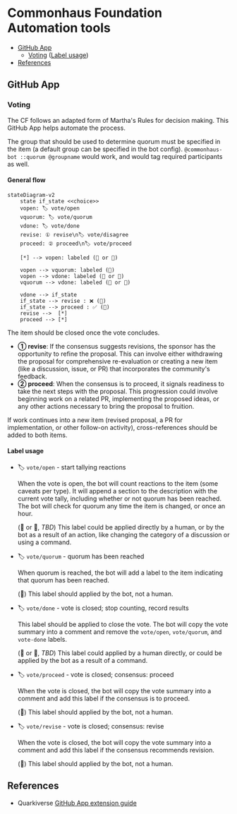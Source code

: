 # Commonhaus Foundation Automation tools

- [GitHub App](#github-app)
    - [Voting](#voting) ([Label usage](#label-usage))
- [References](#references)

## GitHub App

### Voting

The CF follows an adapted form of Martha's Rules for decision making. This GitHub App helps automate the process.

The group that should be used to determine quorum must be specified in the item (a default group can be specified in the bot config). `@commonhaus-bot ::quorum @groupname` would work, and would tag required participants as well.

#### General flow

```mermaid
stateDiagram-v2
    state if_state <<choice>>
    vopen: 🏷️ vote/open
    vquorum: 🏷️ vote/quorum
    vdone: 🏷️ vote/done
    revise: ① revise\n🏷️ vote/disagree
    proceed: ② proceed\n🏷️ vote/proceed

    [*] --> vopen: labeled (👤 or 🤖)

    vopen --> vquorum: labeled (🤖)
    vopen --> vdone: labeled (👤 or 🤖)
    vquorum --> vdone: labeled (👤 or 🤖)

    vdone --> if_state
    if_state --> revise : ❌ (🤖)
    if_state --> proceed : ✅ (🤖)
    revise -->  [*]
    proceed --> [*]
```

The item should be closed once the vote concludes.

- **① revise**: If the consensus suggests revisions, the sponsor has the opportunity to refine the proposal. This can involve either withdrawing the proposal for comprehensive re-evaluation or creating a new item (like a discussion, issue, or PR) that incorporates the community's feedback.
- **② proceed**: When the consensus is to proceed, it signals readiness to take the next steps with the proposal. This progression could involve beginning work on a related PR, implementing the proposed ideas, or any other actions necessary to bring the proposal to fruition.

If work continues into a new item (revised proposal,  a PR for implementation, or other follow-on activity), cross-references should be added to both items.

#### Label usage

- 🏷️ `vote/open` - start tallying reactions

    When the vote is open, the bot will count reactions to the item (some caveats per type). It will append a section to the description with the current vote tally, including whether or not quorum has been reached.  The bot will check for quorum any time the item is changed, or once an hour.

    (👤 or 🤖, *TBD*) This label could be applied directly by a human, or by the bot as a result of an action, like changing the category of a discussion or using a command.

- 🏷️ `vote/quorum` - quorum has been reached

    When quorum is reached, the bot will add a label to the item indicating that quorum has been reached.

    (🤖) This label should applied by the bot, not a human.

- 🏷️ `vote/done` - vote is closed; stop counting, record results

    This label should be applied to close the vote. The bot will copy the vote summary into a comment and remove the `vote/open`, `vote/quorum`, and `vote-done` labels.

    (👤 or 🤖, *TBD*) This label could applied by a human directly, or could be applied by the bot as a result of a command.

- 🏷️ `vote/proceed` - vote is closed; consensus: proceed

    When the vote is closed, the bot will copy the vote summary into a comment and add this label if the consensus is to proceed.

    (🤖) This label should applied by the bot, not a human.

- 🏷️ `vote/revise` - vote is closed; consensus: revise

    When the vote is closed, the bot will copy the vote summary into a comment and add this label if the consensus recommends revision.

    (🤖) This label should applied by the bot, not a human.

## References

- Quarkiverse [GitHub App extension guide](https://quarkiverse.github.io/quarkiverse-docs/quarkus-github-app/dev/index.html)
